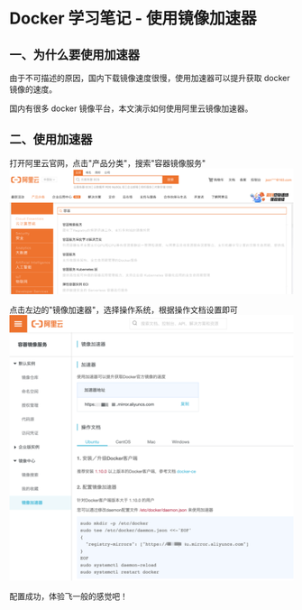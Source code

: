 # Docker 学习笔记 - 使用镜像加速器


## 一、为什么要使用加速器

由于不可描述的原因，国内下载镜像速度很慢，使用加速器可以提升获取 docker 镜像的速度。

国内有很多 docker 镜像平台，本文演示如何使用阿里云镜像加速器。


## 二、使用加速器

打开阿里云官网，点击"产品分类"，搜索"容器镜像服务"
![](./images/mirror-search.png)

点击左边的"镜像加速器"，选择操作系统，根据操作文档设置即可
![](./images/mirror-setting.png)

配置成功，体验飞一般的感觉吧！